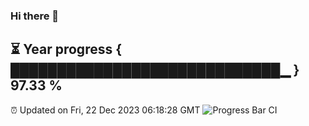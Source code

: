 ### Hi there 👋
⏳ Year progress { █████████████████████████████▁ } 97.33 %
---
⏰ Updated on Fri, 22 Dec 2023 06:18:28 GMT
![Progress Bar CI](https://github.com/liununu/liununu/workflows/Progress%20Bar%20CI/badge.svg)

